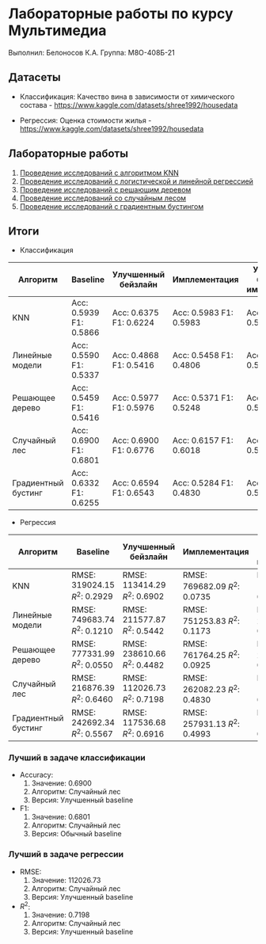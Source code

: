# Лабораторные работы по курсу Мультимедиа

Выполнил: Белоносов К.А.
Группа: М8О-408Б-21

## Датасеты

- Классификация: Качество вина в зависимости от химического состава - https://www.kaggle.com/datasets/shree1992/housedata

- Регрессия: Оценка стоимости жилья - https://www.kaggle.com/datasets/shree1992/housedata

## Лабораторные работы

1. [Проведение исследований с алгоритмом KNN](/AiDa.ipynb)
2. [Проведение исследований с логистической и линейной регрессией](/AiDa2.ipynb)
3. [Проведение исследований с решающим деревом](/AiDa3.ipynb)
4. [Проведение исследований со случайным лесом](/AiDa4.ipynb)
5. [Проведение исследований с градиентным бустингом](/AiDa5.ipynb)

## Итоги

- Классификация

| Алгоритм            | Baseline | Улучшенный бейзлайн | Имплементация | Улучшенный бейзлайн и имплементация |
|---------------------|----------|---------------------|---------------|-------------------------------------|
| KNN                 |Acc: 0.5939 F1: 0.5866|Acc: 0.6375 F1: 0.6224|Acc: 0.5983 F1: 0.5983|Acc: 0.5983 F1: 0.5800|
| Линейные модели     |Acc: 0.5590 F1: 0.5337|Acc: 0.4868 F1: 0.5416|Acc: 0.5458 F1: 0.4806|Acc: 0.4810 F1: 0.5324|
| Решающее дерево     |Acc: 0.5459 F1: 0.5416|Acc: 0.5977 F1: 0.5976|Acc: 0.5371 F1: 0.5248|Acc: 0.5714 F1: 0.5612|
| Случайный лес       |Acc: 0.6900 F1: 0.6801|Acc: 0.6900 F1: 0.6776|Acc: 0.6157 F1: 0.6018|Acc: 0.6201 F1: 0.5991|
| Градиентный бустинг |Acc: 0.6332 F1: 0.6255|Acc: 0.6594 F1: 0.6543|Acc: 0.5284 F1: 0.4830|Acc: 0.6026 F1: 0.5585|

- Регрессия

| Алгоритм            | Baseline | Улучшенный бейзлайн | Имплементация | Улучшенный бейзлайн и имплементация |
|---------------------|----------|---------------------|---------------|-------------------------------------|
| KNN                 |RMSE: 319024.15 $R^2$: 0.2929|RMSE: 113414.29 $R^2$: 0.6902|RMSE: 769682.09 $R^2$: 0.0735|RMSE: 167598.61 $R^2$: 0.3237|
| Линейные модели     |RMSE: 749683.74 $R^2$: 0.1210|RMSE: 211577.87 $R^2$: 0.5442|RMSE: 751253.83 $R^2$: 0.1173|RMSE: 240692.48 $R^2$: 0.4101|
| Решающее дерево     |RMSE: 777331.99 $R^2$: 0.0550|RMSE: 238610.66 $R^2$: 0.4482|RMSE: 761764.25 $R^2$: 0.0925|RMSE: 262317.23 $R^2$: 0.3332|
| Случайный лес       |RMSE: 216876.39 $R^2$: 0.6460|RMSE: 112026.73 $R^2$: 0.7198|RMSE: 262082.23 $R^2$: 0.4830|RMSE: 139889.71 $R^2$: 0.5631|
| Градиентный бустинг |RMSE: 242692.34 $R^2$: 0.5567|RMSE: 117536.68 $R^2$: 0.6916|RMSE: 257931.13 $R^2$: 0.4993|RMSE: 148392.93 $R^2$: 0.5084|

### Лучший в задаче классификации

- Accuracy:
  1. Значение: 0.6900
  2. Алгоритм: Случайный лес
  3. Версия: Улучшенный baseline
- F1:
  1. Значение: 0.6801
  2. Алгоритм: Случайный лес
  3. Версия: Обычный baseline

### Лучший в задаче регрессии

- RMSE:
  1. Значение: 112026.73
  2. Алгоритм: Случайный лес
  3. Версия: Улучшенный baseline
- $R^2$:
  1. Значение: 0.7198
  2. Алгоритм: Случайный лес
  3. Версия:  Улучшенный baseline
